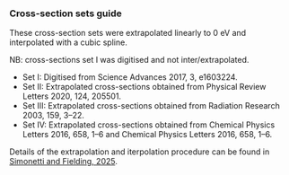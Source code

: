 ### Cross-section sets guide

These cross-section sets were extrapolated linearly to 0 eV and interpolated with a cubic spline.

NB: cross-sections set I was digitised and not inter/extrapolated.

- Set I:      Digitised from Science Advances 2017, 3, e1603224.
- Set II:     Extrapolated cross-sections obtained from Physical Review Letters 2020, 124, 205501.
- Set III:    Extrapolated cross-sections obtained from Radiation Research 2003, 159, 3–22.
- Set IV:	    Extrapolated cross-sections obtained from Chemical Physics Letters 2016, 658, 1–6 and Chemical Physics Letters 2016, 658, 1–6.

Details of the extrapolation and iterpolation procedure can be found in [Simonetti and Fielding, 2025](https://doi.org/10.26434/chemrxiv-2025-1hvbm).